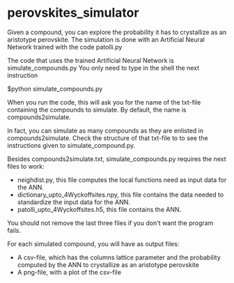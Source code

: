 # perovskites_simulator
Given a compound, you can explore the probability it has to crystallize as an aristotype perovskite. The simulation is done with an Artificial Neural Network trained with the code patolli.py

The code that uses the trained Artificial Neural Network is simulate_compounds.py
You only need to type in the shell the next instruction

$python simulate_compounds.py

When you run the code, this will ask you for the name of the txt-file containing the compounds to simulate. By default, the name is  compounds2simulate. 

In fact, you can simulate as many compounds as they are enlisted in compounds2simulate. Check the structure of that txt-file to to see the instructions given to simulate_compound.py.

Besides compounds2simulate.txt, simulate_compounds.py requires the next files to work:

<ul>
  <li>neighdist.py, this file computes the local functions need as input data for the ANN.</li>
  <li>dictionary_upto_4Wyckoffsites.npy, this file contains the data needed to standardize the input data for the ANN.</li>
  <li>patolli_upto_4Wyckoffsites.h5, this file contains the ANN.</li>
</ul>

You should not remove the last three files if you don't want the program fails.

For each simulated compound, you will have as output files:
<ul>
  <li>A csv-file, which has the columns lattice parameter and the probability computed by the ANN to crystallize as an aristotype perovskite</li>
  <li>A png-file, with a plot of the csv-file</li>
 </ul>
